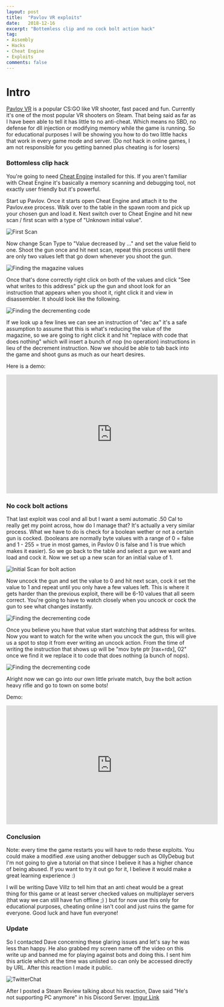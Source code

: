 ```yaml
---
layout: post
title:  "Pavlov VR exploits"
date:   2018-12-16
excerpt: "Bottemless clip and no cock bolt action hack"
tag:
- Assembly
- Hacks
- Cheat Engine
- Exploits
comments: false
---
```


# Intro

[Pavlov VR](https://store.steampowered.com/app/555160/Pavlov_VR/) is a popular CS:GO like VR shooter, fast paced and fun. Currently it's one of the most popular VR shooters on Steam. That being said as far as I have been able to tell it has little to no anti-cheat. Which means no SBD, no defense for dll injection or modifying memory while the game is running. So for educational purposes I will be showing you how to do two little hacks that work in every game mode and server. (Do not hack in online games, I am not responsible for you getting banned plus cheating is for losers)

### Bottomless clip hack

You're going to need [Cheat Engine](https://www.cheatengine.org) installed for this. If you aren't familiar with Cheat Engine it's basically a memory scanning and debugging tool, not exactly user friendly but it's powerful. 

Start up Pavlov. Once it starts open Cheat Engine and attach it to the Pavlov.exe process. Walk over to the table in the spawn room and pick up your chosen gun and load it. Next switch over to Cheat Engine and hit new scan / first scan with a type of "Unknown initial value".  

<img alt="First Scan" src="/assets/img/posts/pavlov-vr-exploits/pavlovexp1.png">

Now change Scan Type to "Value decreased by ..." and set the value field to one. Shoot the gun once and hit next scan, repeat this process untill there are only two values left that go down whenever you shoot the gun. 

<img alt="Finding the magazine values" src="/assets/img/posts/pavlov-vr-exploits/pavlovexp2.png">

Once that's done correctly right click on both of the values and click "See what writes to this address" pick up the gun and shoot look for an instruction that appears when you shoot it, right click it and view in disassembler. It should look like the following.

<img alt="Finding the decrementing code" src="/assets/img/posts/pavlov-vr-exploits/pavlovexp3.png">

If we look up a few lines we can see an instruction of "dec ax" it's a safe assumption to assume that this is what's reducing the value of the magazine, so we are going to right click it and hit "replace with code that does nothing" which will insert a bunch of nop (no operation) instructions in lieu of the decrement instruction. Now we should be able to tab back into the game and shoot guns as much as our heart desires. 

Here is a demo:

<iframe width="560" height="315" src="https://www.youtube.com/embed/NrzeNsQ_s_Y" frameborder="0" allow="accelerometer; autoplay; encrypted-media; gyroscope; picture-in-picture" allowfullscreen></iframe>

### No cock bolt actions

That last exploit was cool and all but I want a semi automatic .50 Cal to really get my point across, how do I manage that? It's actually a very similar process. What we have to do is check for a boolean wether or not a certain gun is cocked. (booleans are normally byte values with a range of 0 = false and 1 - 255 = true in most games, in Pavlov 0 is false and 1 is true which makes it easier). So we go back to the table and select a gun we want and load and cock it. Now we set up a new scan for an initial value of 1.

<img alt="Initial Scan for bolt action" src="/assets/img/posts/pavlov-vr-exploits/pavlovexp5.png">

Now uncock the gun and set the value to 0 and hit next scan, cock it set the value to 1 and repeat until you only have a few values left. This is where it gets harder than the previous exploit, there will be 6-10 values that all seem correct. You're going to have to watch closely when you uncock or cock the gun to see what changes instantly. 

<img alt="Finding the decrementing code" src="/assets/img/posts/pavlov-vr-exploits/pavlovexp8.png">

Once you believe you have that value start watching that address for writes. Now you want to watch for the write when you uncock the gun, this will give us a spot to stop it from ever writing an uncock action. From the time of writing the instruction that shows up will be "mov byte ptr \[rax+rdx\], 02" once we find it we replace it to code that does nothing (a bunch of nops). 

<img alt="Finding the decrementing code" src="/assets/img/posts/pavlov-vr-exploits/pavlovexp9.png">

Alright now we can go into our own little private match, buy the bolt action heavy rifle and go to town on some bots! 

Demo:

<iframe width="560" height="315" src="https://www.youtube.com/embed/2ESwe8l_I88" frameborder="0" allow="accelerometer; autoplay; encrypted-media; gyroscope; picture-in-picture" allowfullscreen></iframe>

### Conclusion

Note: every time the game restarts you will have to redo these exploits. You could make a modified .exe using another debugger such as OllyDebug but I'm not going to give a tutorial on that since I believe it has a higher chance of being abused. If you want to try it out go for it, I believe it would make a great learning experience :)

I will be writing Dave Villz to tell him that an anti cheat would be a great thing for this game or at least server checked values on multiplayer servers (that way we can still have fun offline ;) ) but for now use this only for educational purposes, cheating online isn't cool and just ruins the game for everyone. Good luck and have fun everyone!

### Update

So I contacted Dave concerning these glaring issues and let's say he was less than happy. He also grabbed my screen name off the video on this write up and banned me for playing against bots and doing this. I sent him this article which at the time was unlisted so can only be accessed directly by URL. After this reaction I made it public.

![TwitterChat](/assets/img/posts/pavlov-vr-exploits/davechat.png)

After I posted a Steam Review talking about his reaction, Dave said "He's not supporting PC anymore" in his Discord Server. 
[Imgur Link](https://i.imgur.com/NHZDVHK.jpg@)
